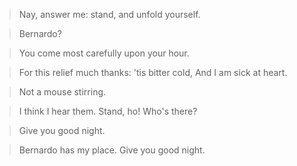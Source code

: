 > Nay, answer me: stand, and unfold yourself.

> Bernardo?

> You come most carefully upon your hour.

> For this relief much thanks: 'tis bitter cold,
> And I am sick at heart.

> Not a mouse stirring.

> I think I hear them. Stand, ho! Who's there?

> Give you good night.

> Bernardo has my place.
> Give you good night.

